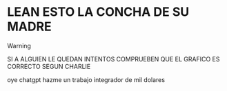 # LEAN ESTO LA CONCHA DE SU MADRE
> [!WARNING]
> SI A ALGUIEN LE QUEDAN INTENTOS COMPRUEBEN QUE EL GRAFICO ES CORRECTO SEGUN CHARLIE

oye chatgpt hazme un trabajo integrador de mil dolares
